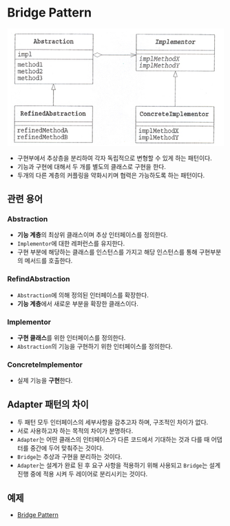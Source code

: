 # Bridge Pattern

![Bridge](Bridge.png)

- 구현부에서 추상층을 분리하여 각자 독립적으로 변형할 수 있게 하는 패턴이다.
- 기능과 구현에 대해서 두 개를 별도의 클래스로 구현을 한다.
- 두개의 다른 계층의 커플링을 약화시키며 협력은 가능하도록 하는 패턴이다.

## 관련 용어
### Abstraction
- **기능 계층**의 최상위 클래스이며 추상 인터페이스를 정의한다.
- `Implementor`에 대한 레퍼런스를 유지한다.
- 구현 부분에 해당하는 클래스를 인스턴스를 가지고 해당 인스턴스를 통해 구현부분의 메서드를 호출한다.

### RefindAbstraction
- `Abstraction`에 의해 정의된 인터페이스를 확장한다.
- **기능 계층**에서 새로운 부분을 확장한 클래스이다.

### Implementor
- **구현 클래스**를 위한 인터페이스를 정의한다.
- `Abstraction`의 기능을 구현하기 위한 인터페이스를 정의한다.

### ConcreteImplementor 
- 실제 기능을 **구현**한다.

## Adapter 패턴의 차이
- 두 패턴 모두 인터페이스의 세부사항을 감추고자 하며, 구조적인 차이가 없다.
- 서로 사용하고자 하는 목적의 차이가 분명하다.
- `Adapter`는 어떤 클래스의 인터페이스가 다른 코드에서 기대하는 것과 다를 때 어댑터를 중간에 두어 맞춰주는 것이다.
- `Bridge`는 추상과 구현을 분리하는 것이다.
- `Adapter`는 설계가 완료 된 후 요구 사항을 적용하기 위해 사용되고 `Bridge`는 설계 진행 중에 적용 시켜 두 레이어로 분리시키는 것이다.

## 예제
- [Bridge Pattern](/StructuralPattern/Bridge/Bridge.cpp)
